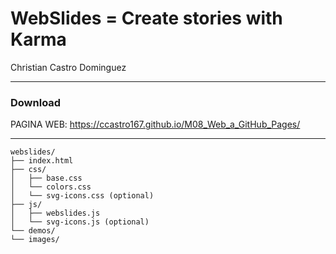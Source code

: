 # WebSlides = Create stories with Karma
Christian Castro Dominguez

* * *
### Download
PAGINA WEB: https://ccastro167.github.io/M08_Web_a_GitHub_Pages/
* * *

```
webslides/
├── index.html
├── css/
│   ├── base.css
│   └── colors.css
│   └── svg-icons.css (optional)
├── js/
│   ├── webslides.js
│   └── svg-icons.js (optional)
└── demos/
└── images/
```

